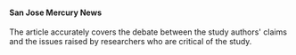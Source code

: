 #### San Jose Mercury News

The article accurately covers the debate between the study authors' claims and the issues raised by researchers who are critical of the study.
